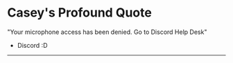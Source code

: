 # Casey's Profound Quote

"Your microphone access has been denied. Go to Discord Help Desk"
- Discord :D


----

<links>